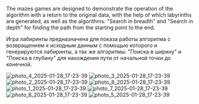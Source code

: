The mazes games are designed to demonstrate the operation of the algorithm with a return to the original data, with the help of which labyrinths are generated, as well as the algorithms: "Search in breadth" and "Search in depth" for finding the path from the starting point to the end.

Игра лабиринты предназначена для показа работы алгоритма с возвращением к исходным данным с помощью которого и генерируются лабиринты, а так же алгоритмы: "Поиска в ширину" и "Поиска в глубину" для нахождения пути от начальной точки до конечной.

![photo_4_2025-01-28_17-23-39](https://github.com/user-attachments/assets/711f86f5-5649-40a0-ac97-545322c75a06)
![photo_3_2025-01-28_17-23-39](https://github.com/user-attachments/assets/e3f4f55a-09e0-4f8b-89f4-ecf0c3ce455c)
![photo_2_2025-01-28_17-23-39](https://github.com/user-attachments/assets/ea20c6e6-bbbf-4eab-b695-0834dc32b295)
![photo_8_2025-01-28_17-23-39](https://github.com/user-attachments/assets/46ae3680-f017-49ef-a6f3-7184c5832252)
![photo_1_2025-01-28_17-23-39](https://github.com/user-attachments/assets/0f7a74cb-b58b-4701-9ed7-0cb1e30cee33)
![photo_7_2025-01-28_17-23-39](https://github.com/user-attachments/assets/9474f5b4-b9f2-4fb5-a6a8-f7a91eb6c589)
![photo_6_2025-01-28_17-23-39](https://github.com/user-attachments/assets/1dcd586b-b9f3-40fb-a806-e4696c9be39d)
![photo_5_2025-01-28_17-23-39](https://github.com/user-attachments/assets/f8585305-fd03-45fb-9dab-6ac4ab20cebc)
